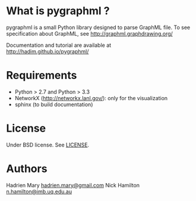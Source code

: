 # What is pygraphml ?

pygraphml is a small Python library designed to parse GraphML file. To
see specification about GraphML, see http://graphml.graphdrawing.org/

Documentation and tutorial are available at http://hadim.github.io/pygraphml/

# Requirements

- Python > 2.7 and Python > 3.3
- NetworkX (http://networkx.lanl.gov/): only for the visualization
- sphinx (to build documentation)

# License

Under BSD license. See [LICENSE](LICENSE).

# Authors

Hadrien Mary <hadrien.mary@gmail.com>
Nick Hamilton <n.hamilton@imb.uq.edu.au>
